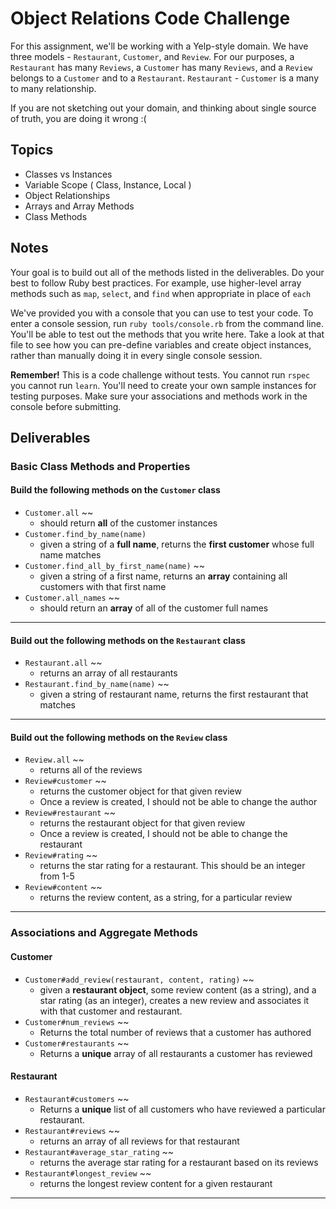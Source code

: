 # Object Relations Code Challenge

For this assignment, we'll be working with a Yelp-style domain. We have three models - `Restaurant`, `Customer`, and `Review`.
For our purposes, a `Restaurant` has many `Reviews`, a `Customer` has many `Reviews`, and a `Review` belongs to a `Customer` and to a `Restaurant`.
`Restaurant` - `Customer` is a many to many relationship.

If you are not sketching out your domain, and thinking about single source of truth,
you are doing it wrong :(

## Topics

- Classes vs Instances
- Variable Scope ( Class, Instance, Local )
- Object Relationships
- Arrays and Array Methods
- Class Methods

## Notes

Your goal is to build out all of the methods listed in the deliverables. Do your best to follow Ruby best practices. For example, use higher-level array methods such as `map`, `select`, and `find` when appropriate in place of `each`

We've provided you with a console that you can use to test your code. To enter a console session, run `ruby tools/console.rb` from the command line. You'll be able to test out the methods that you write here. Take a look at that file to see how you can pre-define variables and create object instances, rather than manually doing it in every single console session.

**Remember!** This is a code challenge without tests. You cannot run `rspec` you cannot run `learn`. You'll need to create your own sample instances for testing purposes. Make sure your associations and methods work in the console before submitting.

## Deliverables

### Basic Class Methods and Properties

#### Build the following methods on the `Customer` class

- `Customer.all` ~~
  - should return **all** of the customer instances
- `Customer.find_by_name(name)`
  - given a string of a **full name**, returns the **first customer** whose full name matches
- `Customer.find_all_by_first_name(name)` ~~
  - given a string of a first name, returns an **array** containing all customers with that first name
- `Customer.all_names` ~~
  - should return an **array** of all of the customer full names

---

#### Build out the following methods on the `Restaurant` class

- `Restaurant.all` ~~
  - returns an array of all restaurants
- `Restaurant.find_by_name(name)` ~~
  - given a string of restaurant name, returns the first restaurant that matches

---

#### Build out the following methods on the `Review` class

- `Review.all` ~~
  - returns all of the reviews
- `Review#customer` ~~
  - returns the customer object for that given review
  - Once a review is created, I should not be able to change the author
- `Review#restaurant` ~~
  - returns the restaurant object for that given review
  - Once a review is created, I should not be able to change the restaurant
- `Review#rating` ~~
  - returns the star rating for a restaurant. This should be an integer from 1-5
- `Review#content` ~~
  - returns the review content, as a string, for a particular review

---

### Associations and Aggregate Methods

#### Customer

- `Customer#add_review(restaurant, content, rating)` ~~
  - given a **restaurant object**, some review content (as a string), and a star rating (as an integer), creates a new review and associates it with that customer and restaurant.
- `Customer#num_reviews` ~~
  - Returns the total number of reviews that a customer has authored
- `Customer#restaurants` ~~
  - Returns a **unique** array of all restaurants a customer has reviewed

#### Restaurant

- `Restaurant#customers` ~~
  - Returns a **unique** list of all customers who have reviewed a particular restaurant.
- `Restaurant#reviews` ~~
  - returns an array of all reviews for that restaurant
- `Restaurant#average_star_rating` ~~
  - returns the average star rating for a restaurant based on its reviews
- `Restaurant#longest_review` ~~
  - returns the longest review content for a given restaurant

---
